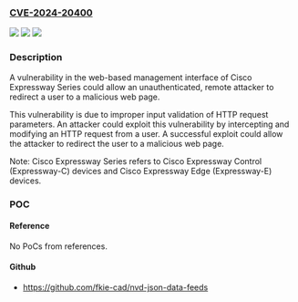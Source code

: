 ### [CVE-2024-20400](https://cve.mitre.org/cgi-bin/cvename.cgi?name=CVE-2024-20400)
![](https://img.shields.io/static/v1?label=Product&message=Cisco%20TelePresence%20Video%20Communication%20Server%20(VCS)%20Expressway&color=blue)
![](https://img.shields.io/static/v1?label=Version&message=%3D%20X8.5.1%20&color=brighgreen)
![](https://img.shields.io/static/v1?label=Vulnerability&message=URL%20Redirection%20to%20Untrusted%20Site%20('Open%20Redirect')&color=brighgreen)

### Description

A vulnerability in the web-based management interface of Cisco Expressway Series could allow an unauthenticated, remote attacker to redirect a user to a malicious web page. This vulnerability is due to improper input validation of HTTP request parameters. An attacker could exploit this vulnerability by intercepting and modifying an HTTP request from a user. A successful exploit could allow the attacker to redirect the user to a malicious web page. Note: Cisco Expressway Series refers to Cisco Expressway Control (Expressway-C) devices and Cisco Expressway Edge (Expressway-E) devices.

### POC

#### Reference
No PoCs from references.

#### Github
- https://github.com/fkie-cad/nvd-json-data-feeds

